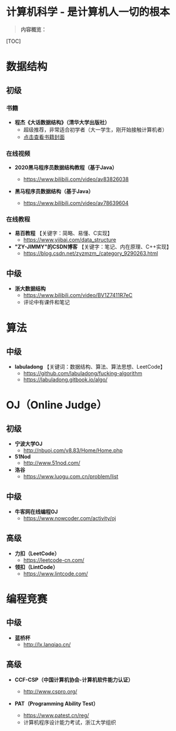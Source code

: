 # 计算机科学 - 是计算机人一切的根本

> **内容概览：**

[TOC]



# 数据结构



## 初级



### 书籍

- **程杰《大话数据结构》（清华大学出版社）**
  - 超级推荐，非常适合初学者（大一学生，刚开始接触计算机者）
  - [点击查看书籍封面](A01-DataStructure/B-Primary/PLAY-WITH-DATA-STRUCTURE.jpg)



### 在线视频

- **2020黑马程序员数据结构教程（基于Java）**
  - https://www.bilibili.com/video/av83826038

- **黑马程序员数据结构（基于Java）**
  - https://www.bilibili.com/video/av78639604



### 在线教程

- **易百教程** 【关键字：简略、易懂、C实现】
  - https://www.yiibai.com/data_structure
- **"ZY-JIMMY"的CSDN博客** 【关键字：笔记、内在原理、C++实现】
  - https://blog.csdn.net/zyzmzm_/category_9290263.html



## 中级

- **浙大数据结构**
  - https://www.bilibili.com/video/BV1Z7411R7eC
  - 评论中有课件和笔记



# 算法



## 中级

- **labuladong** 【关键词：数据结构、算法、算法思想、LeetCode】
  - https://github.com/labuladong/fucking-algorithm
  - https://labuladong.gitbook.io/algo/







# OJ（Online Judge）



## 初级

- **宁波大学OJ**
  - http://nbuoj.com/v8.83/Home/Home.php
- **51Nod**
  - http://www.51nod.com/
- **洛谷**
  - https://www.luogu.com.cn/problem/list

## 中级

- **牛客网在线编程OJ**
  - https://www.nowcoder.com/activity/oj



## 高级

- **力扣（LeetCode）**
  - https://leetcode-cn.com/
- **领扣（LintCode）**
  - https://www.lintcode.com/



# 编程竞赛



## 中级

- **蓝桥杯**
  - http://lx.lanqiao.cn/



## 高级

- **CCF-CSP（中国计算机协会-计算机软件能力认证）**
  - http://www.cspro.org/

- **PAT（Programming Ability Test）**
  - https://www.patest.cn/reg/
  - 计算机程序设计能力考试，浙江大学组织



